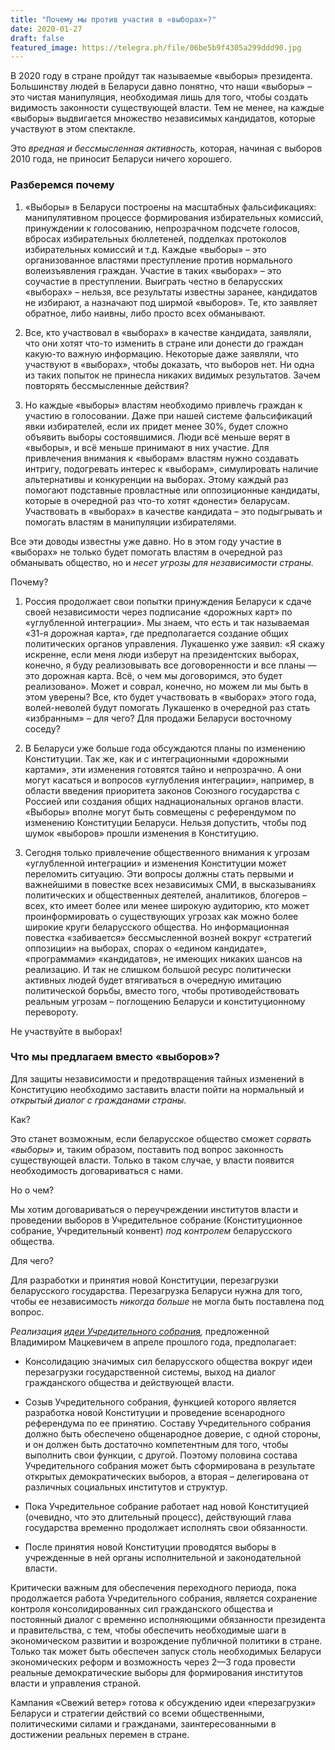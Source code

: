 ```yaml
---
title: "Почему мы против участия в «выборах»?"
date: 2020-01-27
draft: false
featured_image: https://telegra.ph/file/06be5b9f4305a299ddd90.jpg
---
```


В 2020 году в стране пройдут так называемые «выборы» президента. Большинству людей в Беларуси давно понятно, что наши «выборы» – это чистая манипуляция, необходимая лишь для того, чтобы создать видимость законности существующей власти. Тем не менее, на каждые «выборы» выдвигается множество независимых кандидатов, которые участвуют в этом спектакле.

Это *вредная и бессмысленная активность,* которая, начиная с выборов 2010 года, не приносит Беларуси ничего хорошего.

### Разберемся почему

1. «Выборы» в Беларуси построены на масштабных фальсификациях: манипулятивном процессе формирования избирательных комиссий, принуждении к голосованию, непрозрачном подсчете голосов, вбросах избирательных бюллетеней, подделках протоколов избирательных комиссий и т.д. Каждые «выборы» – это организованное властями преступление против нормального волеизъявления граждан. Участие в таких «выборах» – это соучастие в преступлении. Выиграть честно в беларусских «выборах» – нельзя, все результаты известны заранее, кандидатов не избирают, а назначают под ширмой «выборов». Те, кто заявляет обратное, либо наивны, либо просто всех обманывают.

2. Все, кто участвовал в «выборах» в качестве кандидата, заявляли, что они хотят что-то изменить в стране или донести до граждан какую-то важную информацию. Некоторые даже заявляли, что участвуют в «выборах», чтобы доказать, что выборов нет. Ни одна из таких попыток не принесла никаких видимых результатов. Зачем повторять бессмысленные действия?

3. Но каждые «выборы» властям необходимо привлечь граждан к участию в голосовании. Даже при нашей системе фальсификаций явки избирателей, если их придет менее 30%, будет сложно объявить выборы состоявшимися. Люди всё меньше верят в «выборы», и всё меньше принимают в них участие. Для привлечения внимания к «выборам» властям нужно создавать интригу, подогревать интерес к «выборам», симулировать наличие альтернативы и конкуренции на выборах. Этому каждый раз помогают подставные провластные или оппозиционные кандидаты, которые в очередной раз что-то хотят «донести» беларусам. Участвовать в «выборах» в качестве кандидата – это подыгрывать и помогать властям в манипуляции избирателями.

Все эти доводы известны уже давно. Но в этом году участие в «выборах» не только будет помогать властям в очередной раз обманывать общество, но и *несет угрозы для независимости страны.*

Почему?

1. Россия продолжает свои попытки принуждения Беларуси к сдаче своей независимости через подписание «дорожных карт» по «углубленной интеграции». Мы знаем, что есть и так называемая «31-я дорожная карта», где предполагается создание общих политических органов управления. Лукашенко уже заявил: «Я скажу искренне, если меня люди изберут на президентских выборах, конечно, я буду реализовывать все договоренности и все планы — это дорожная карта. Всё, о чем мы договоримся, это будет реализовано». Может и соврал, конечно, но можем ли мы быть в этом уверены? Все, кто будет участвовать в «выборах» этого года, волей-неволей будут помогать Лукашенко в очередной раз стать «избранным» – для чего? Для продажи Беларуси восточному соседу?

2. В Беларуси уже больше года обсуждаются планы по изменению Конституции. Так же, как и с интеграционными «дорожными картами», эти изменения готовятся тайно и непрозрачно. А они могут касаться и вопросов «углубления интеграции», например, в области введения приоритета законов Союзного государства с Россией или создания общих наднациональных органов власти. «Выборы» вполне могут быть совмещены с референдумом по изменению Конституции Беларуси. Нельзя допустить, чтобы под шумок «выборов» прошли изменения в Конституцию.

3. Сегодня только привлечение общественного внимания к угрозам «углубленной интеграции» и изменения Конституции может переломить ситуацию. Эти вопросы должны стать первыми и важнейшими в повестке всех независимых СМИ, в высказываниях политических и общественных деятелей, аналитиков, блогеров – всех, кто имеет более или менее широкую аудиторию, кто может проинформировать о существующих угрозах как можно более широкие круги беларусского общества. Но информационная повестка «забивается» бессмысленной возней вокруг «стратегий оппозиции» на выборах, спорах о «едином кандидате», «программами» «кандидатов», не имеющих никаких шансов на реализацию. И так не слишком большой ресурс политически активных людей будет втягиваться в очередную имитацию политической борьбы, вместо того, чтобы противодействовать реальным угрозам – поглощению Беларуси и конституционному перевороту.

Не участвуйте в выборах!

### Что мы предлагаем вместо «выборов»?

Для защиты независимости и предотвращения тайных изменений в Конституцию необходимо заставить власти пойти на нормальный и *открытый диалог с гражданами страны.*

Как?

Это станет возможным, если беларусское общество сможет *сорвать «выборы»* и, таким образом, поставить под вопрос законность существующей власти. Только в таком случае, у власти появится необходимость договариваться с нами. 

Но о чем?

Мы хотим договариваться о переучреждении институтов власти и проведении выборов в Учредительное собрание (Конституционное собрание, Учредительный конвент) *под контролем* беларусского общества.

Для чего?

Для разработки и принятия новой Конституции, перезагрузки беларусского государства. Перезагрузка Беларуси нужна для того, чтобы ее независимость *никогда больше* не могла быть поставлена под вопрос.

*Реализация [идеи Учредительного собрания](https://cet.eurobelarus.info/ru/news/2019/12/16/uchreditel-noe-sobranie-2020-chast-1-konstitutsiya.html),* предложенной Владимиром Мацкевичем в апреле прошлого года, предполагает:

- Консолидацию значимых сил беларусского общества вокруг идеи перезагрузки государственной системы, выход на диалог гражданского общества и действующей власти.

- Созыв Учредительного собрания, функцией которого является разработка новой Конституции и проведение всенародного референдума по ее принятию. Составу Учредительного собрания должно быть обеспечено общенародное доверие, с одной стороны, и он должен быть достаточно компетентным для того, чтобы выполнить свои функции, с другой. Поэтому половина состава Учредительного собрания может быть сформирована в результате открытых демократических выборов, а вторая – делегирована от различных социальных институтов и структур.

- Пока Учредительное собрание работает над новой Конституцией (очевидно, что это длительный процесс), действующий глава государства временно продолжает исполнять свои обязанности.

- После принятия новой Конституции проводятся выборы в учрежденные в ней органы исполнительной и законодательной власти. 

Критически важным для обеспечения переходного периода, пока продолжается работа Учредительного собрания, является сохранение контроля консолидированных сил гражданского общества и постоянный диалог с временно исполняющими обязанности президента и правительства, с тем, чтобы обеспечить необходимые шаги в экономическом развитии и возрождение публичной политики в стране. Только так может быть обеспечен запуск столь необходимых Беларуси экономических реформ и возможность через 2—3 года провести реальные демократические выборы для формирования институтов власти и управления страной.

Кампания «Свежий ветер» готова к обсуждению идеи «перезагрузки» Беларуси и стратегии действий со всеми общественными, политическими силами и гражданами, заинтересованными в достижении реальных перемен в стране.
